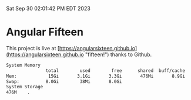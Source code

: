 Sat Sep 30 02:01:42 PM EDT 2023

# Angular Fifteen


This project is live at [https://angularsixteen.github.io](https://angularsixteen.github.io "fifteen!") thanks to Github.

```bash
System Memory
               total        used        free      shared  buff/cache   available
Mem:            15Gi       3.1Gi       3.3Gi       476Mi       8.9Gi        11Gi
Swap:          8.0Gi        38Mi       8.0Gi
System Storage
476M	.
```
```bash
